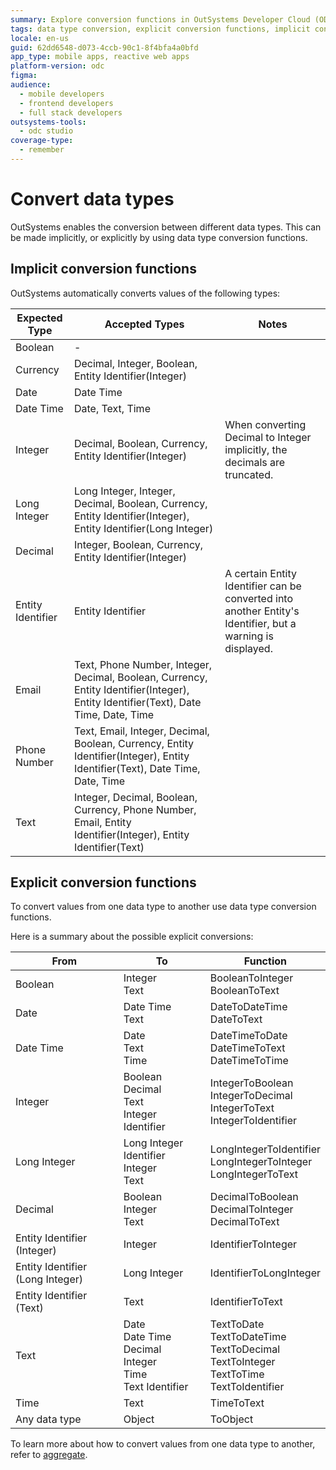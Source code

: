 ```yaml
---
summary: Explore conversion functions in OutSystems Developer Cloud (ODC).
tags: data type conversion, explicit conversion functions, implicit conversion functions
locale: en-us
guid: 62dd6548-d073-4ccb-90c1-8f4bfa4a0bfd
app_type: mobile apps, reactive web apps
platform-version: odc
figma:
audience:
  - mobile developers
  - frontend developers
  - full stack developers
outsystems-tools:
  - odc studio
coverage-type:
  - remember
---
```


# Convert data types

OutSystems enables the conversion between different data types. This can be made implicitly, or explicitly by using data type conversion functions.

## Implicit conversion functions

OutSystems automatically converts values of the following types:

| Expected Type | Accepted Types | Notes |
| ---|---|--- |
| Boolean | - | |
| Currency | Decimal, Integer, Boolean, Entity Identifier(Integer) | |
| Date | Date Time | |
| Date Time | Date, Text, Time | |
| Integer | Decimal, Boolean, Currency, Entity Identifier(Integer) | When converting Decimal to Integer implicitly, the decimals are truncated. |
| Long Integer | Long Integer, Integer, Decimal, Boolean, Currency, Entity Identifier(Integer), Entity Identifier(Long Integer) | |
| Decimal | Integer, Boolean, Currency, Entity Identifier(Integer) | |
| Entity Identifier | Entity Identifier |  A certain Entity Identifier can be converted into another Entity's Identifier, but a warning is displayed. |
| Email | Text, Phone Number, Integer, Decimal, Boolean, Currency, Entity Identifier(Integer), Entity Identifier(Text), Date Time, Date, Time | |
| Phone Number | Text, Email, Integer, Decimal, Boolean, Currency, Entity Identifier(Integer), Entity Identifier(Text), Date Time, Date, Time | |
| Text | Integer, Decimal, Boolean, Currency, Phone Number, Email, Entity Identifier(Integer), Entity Identifier(Text) | |

## Explicit conversion functions

To convert values from one data type to another use data type conversion functions.

Here is a summary about the possible explicit conversions:

| From | To | Function |
| ---|---|--- |
| Boolean | Integer<br/>Text | BooleanToInteger<br/>BooleanToText |
| Date | Date Time<br/>Text | DateToDateTime<br/>DateToText |
| Date Time | Date<br/>Text<br/>Time | DateTimeToDate<br/>DateTimeToText<br/>DateTimeToTime |
| Integer | Boolean<br/>Decimal<br/>Text<br/>Integer Identifier | IntegerToBoolean<br/>IntegerToDecimal<br/>IntegerToText<br/>IntegerToIdentifier |
| Long Integer | Long Integer Identifier<br/>Integer<br/>Text | LongIntegerToIdentifier<br/>LongIntegerToInteger<br/>LongIntegerToText |
| Decimal | Boolean<br/>Integer<br/>Text | DecimalToBoolean<br/>DecimalToInteger<br/>DecimalToText |
| Entity Identifier (Integer) | Integer | IdentifierToInteger |
| Entity Identifier (Long Integer) |  Long Integer  | IdentifierToLongInteger |
| Entity Identifier (Text) | Text | IdentifierToText |
| Text | Date<br/>Date Time<br/>Decimal<br/>Integer<br/>Time<br/>Text Identifier | TextToDate<br/>TextToDateTime<br/>TextToDecimal<br/>TextToInteger<br/>TextToTime<br/>TextToIdentifier |
| Time | Text | TimeToText |
| Any data type | Object | ToObject |

To learn more about how to convert values from one data type to another, refer to [aggregate](./fetch-data/aggregate.md).
